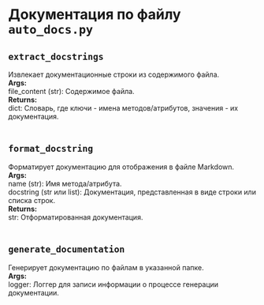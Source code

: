 # Документация по файлу `auto_docs.py`

## `extract_docstrings`<br>
Извлекает документационные строки из содержимого файла.<br>
**Args:**<br>
file_content (str): Содержимое файла.<br>
**Returns:**<br>
dict: Словарь, где ключи - имена методов/атрибутов, значения - их документация.<br>
<br>
## `format_docstring`<br>
Форматирует документацию для отображения в файле Markdown.<br>
**Args:**<br>
name (str): Имя метода/атрибута.<br>
docstring (str или list): Документация, представленная в виде строки или списка строк.<br>
**Returns:**<br>
str: Отформатированная документация.<br>
<br>
## `generate_documentation`<br>
Генерирует документацию по файлам в указанной папке.<br>
**Args:**<br>
logger: Логгер для записи информации о процессе генерации документации.<br>
<br>
